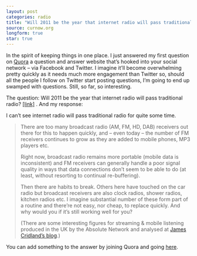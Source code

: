 ```yaml
---
layout: post 
categories: radio
title: "Will 2011 be the year that internet radio will pass traditional radio?"
source: curnow.org
longform: true
star: true
---
```


In the spirit of keeping things in one place. I just answered my first question on [Quora](https://www.quora.com/profile/Jon-Curnow)  a question and answer website that’s hooked into your social network – via Facebook and Twitter. I imagine it’ll become overwhelming pretty quickly as it needs much more engagement than Twitter so, should all the people I follow on Twitter start posting questions, I’m going to end up swamped with questions. Still, so far, so interesting.

The question: Will 2011 be the year that internet radio will pass traditional radio? [[link]](https://www.quora.com/Will-2011-be-the-year-that-internet-radio-will-pass-traditional-radio) . And my response:

I can’t see internet radio will pass traditional radio for quite some time.

> There are too many broadcast radio (AM, FM, HD, DAB) receivers out there for this to happen quickly, and – even today – the number of FM receivers continues to grow as they are added to mobile phones, MP3 players etc.
> 
> Right now, broadcast radio remains more portable (mobile data is inconsistent) and FM receivers can generally handle a poor signal quality in ways that data connections don’t seem to be able to do (at least, without resorting to continual re-buffering).
> 
> Then there are habits to break. Others here have touched on the car radio but broadcast receivers are also clock radios, shower radios, kitchen radios etc. I imagine substantial number of these form part of a routine and there’re not easy, nor cheap, to replace quickly. And why would you if it’s still working well for you?
> 
> (There are some interesting figures for streaming & mobile listening produced in the UK by the Absolute Network and analysed at [James Cridland’s blog](http://web.archive.org/web/20110120142728/http://james.cridland.net/blog/stats-how-absolute-radio-is-consumed-online/).)
> 

You can add something to the answer by joining Quora and going [here](https://www.quora.com/Will-2011-be-the-year-that-internet-radio-will-pass-traditional-radio).
